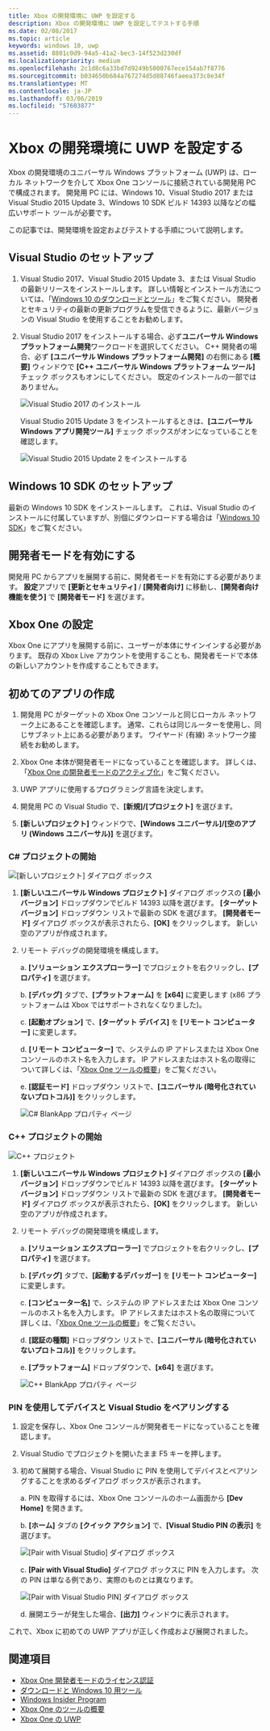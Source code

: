```yaml
---
title: Xbox の開発環境に UWP を設定する
description: Xbox の開発環境に UWP を設定してテストする手順
ms.date: 02/08/2017
ms.topic: article
keywords: windows 10, uwp
ms.assetid: 8801c0d9-94a5-41a2-bec3-14f523d230df
ms.localizationpriority: medium
ms.openlocfilehash: 2c1d8c6a33bd7d9249b5000767ece154ab7f8776
ms.sourcegitcommit: b034650b684a767274d5d88746faeea373c8e34f
ms.translationtype: MT
ms.contentlocale: ja-JP
ms.lasthandoff: 03/06/2019
ms.locfileid: "57603877"
---
```

# <a name="set-up-your-uwp-on-xbox-development-environment"></a>Xbox の開発環境に UWP を設定する

Xbox の開発環境のユニバーサル Windows プラットフォーム (UWP) は、ローカル ネットワークを介して Xbox One コンソールに接続されている開発用 PC で構成されます。
開発用 PC には、Windows 10、Visual Studio 2017 または Visual Studio 2015 Update 3、Windows 10 SDK ビルド 14393 以降などの幅広いサポート ツールが必要です。


この記事では、開発環境を設定およびテストする手順について説明します。

## <a name="visual-studio-setup"></a>Visual Studio のセットアップ

1. Visual Studio 2017、Visual Studio 2015 Update 3、または Visual Studio の最新リリースをインストールします。 詳しい情報とインストール方法については、「[Windows 10 のダウンロードとツール](https://dev.windows.com/downloads)」をご覧ください。 開発者とセキュリティの最新の更新プログラムを受信できるように、最新バージョンの Visual Studio を使用することをお勧めします。

2. Visual Studio 2017 をインストールする場合、必ず**ユニバーサル Windows プラットフォーム開発**ワークロードを選択してください。 C++ 開発者の場合、必ず **[ユニバーサル Windows プラットフォーム開発]** の右側にある **[概要]** ウィンドウで **[C++ ユニバーサル Windows プラットフォーム ツール]** チェック ボックスもオンにしてください。 既定のインストールの一部ではありません。

    ![Visual Studio 2017 のインストール](images/development-environment-setup-1.png)

    Visual Studio 2015 Update 3 をインストールするときは、**[ユニバーサル Windows アプリ開発ツール]** チェック ボックスがオンになっていることを確認します。

    ![Visual Studio 2015 Update 2 をインストールする](images/vs_install_tools.png)

## <a name="windows-10-sdk-setup"></a>Windows 10 SDK のセットアップ

最新の Windows 10 SDK をインストールします。 これは、Visual Studio のインストールに付属していますが、別個にダウンロードする場合は「[Windows 10 SDK](https://developer.microsoft.com/windows/downloads/windows-10-sdk)」をご覧ください。


## <a name="enabling-developer-mode"></a>開発者モードを有効にする

開発用 PC からアプリを展開する前に、開発者モードを有効にする必要があります。 **設定**アプリで **[更新とセキュリティ]** / **[開発者向け]** に移動し、**[開発者向け機能を使う]** で **[開発者モード]** を選びます。

## <a name="setting-up-your-xbox-one"></a>Xbox One の設定

Xbox One にアプリを展開する前に、ユーザーが本体にサインインする必要があります。 既存の Xbox Live アカウントを使用することも、開発者モードで本体の新しいアカウントを作成することもできます。 

## <a name="create-your-first-app"></a>初めてのアプリの作成

1. 開発用 PC がターゲットの Xbox One コンソールと同じローカル ネットワーク上にあることを確認します。 通常、これらは同じルーターを使用し、同じサブネット上にある必要があります。 ワイヤード (有線) ネットワーク接続をお勧めします。

2. Xbox One 本体が開発者モードになっていることを確認します。  詳しくは、「[Xbox One の開発者モードのアクティブ化](devkit-activation.md)」をご覧ください。

3. UWP アプリに使用するプログラミング言語を決定します。

4. 開発用 PC の Visual Studio で、**[新規]/[プロジェクト]** を選びます。

5. **[新しいプロジェクト]** ウィンドウで、**[Windows ユニバーサル]/[空のアプリ (Windows ユニバーサル)]** を選びます。

### <a name="starting-a-c-project"></a>C# プロジェクトの開始

  ![[新しいプロジェクト] ダイアログ ボックス](images/development-environment-setup-2.png)

1. **[新しいユニバーサル Windows プロジェクト]** ダイアログ ボックスの **[最小バージョン]** ドロップダウンでビルド 14393 以降を選びます。 **[ターゲット バージョン]** ドロップダウン リストで最新の SDK を選びます。 **[開発者モード]** ダイアログ ボックスが表示されたら、**[OK]** をクリックします。 新しい空のアプリが作成されます。

2. リモート デバッグの開発環境を構成します。

    a.  **[ソリューション エクスプローラー]** でプロジェクトを右クリックし、**[プロパティ]** を選びます。

    b.  **[デバッグ]** タブで、**[プラットフォーム]** を **[x64]** に変更します  (x86 プラットフォームは Xbox ではサポートされなくなりました)。

    c. **[起動オプション]** で、**[ターゲット デバイス]** を **[リモート コンピューター]** に変更します。

    d. **[リモート コンピューター]** で、システムの IP アドレスまたは Xbox One コンソールのホスト名を入力します。 IP アドレスまたはホスト名の取得について詳しくは、「[Xbox One ツールの概要](introduction-to-xbox-tools.md)」をご覧ください。

    e. **[認証モード]** ドロップダウン リストで、**[ユニバーサル (暗号化されていないプロトコル)]** をクリックします。

    ![C# BlankApp プロパティ ページ](images/vs_remote.jpg)

### <a name="starting-a-c-project"></a>C++ プロジェクトの開始

  ![C++ プロジェクト](images/development-environment-setup-3.png)

1. **[新しいユニバーサル Windows プロジェクト]** ダイアログ ボックスの **[最小バージョン]** ドロップダウンでビルド 14393 以降を選びます。 **[ターゲット バージョン]** ドロップダウン リストで最新の SDK を選びます。 **[開発者モード]** ダイアログ ボックスが表示されたら、**[OK]** をクリックします。 新しい空のアプリが作成されます。

2. リモート デバッグの開発環境を構成します。

   a.  **[ソリューション エクスプローラー]** でプロジェクトを右クリックし、**[プロパティ]** を選びます。

   b.  **[デバッグ]** タブで、**[起動するデバッガー]** を **[リモート コンピューター]** に変更します。

   c. **[コンピューター名]** で、システムの IP アドレスまたは Xbox One コンソールのホスト名を入力します。 IP アドレスまたはホスト名の取得について詳しくは、「[Xbox One ツールの概要](introduction-to-xbox-tools.md)」をご覧ください。

   d. **[認証の種類]** ドロップダウン リストで、**[ユニバーサル (暗号化されていないプロトコル)]** をクリックします。

   e. **[プラットフォーム]** ドロップダウンで、**[x64]** を選びます。

    ![C++ BlankApp プロパティ ページ](images/development-environment-setup-4.png)

### <a name="pin-pair-your-device-with-visual-studio"></a>PIN を使用してデバイスと Visual Studio をペアリングする

1. 設定を保存し、Xbox One コンソールが開発者モードになっていることを確認します。

2. Visual Studio でプロジェクトを開いたまま F5 キーを押します。

3. 初めて展開する場合、Visual Studio に PIN を使用してデバイスとペアリングすることを求めるダイアログ ボックスが表示されます。

    a.  PIN を取得するには、Xbox One コンソールのホーム画面から **[Dev Home]** を開きます。

    b.  **[ホーム]** タブの **[クイック アクション]** で、**[Visual Studio PIN の表示]** を選びます。
  
    ![[Pair with Visual Studio] ダイアログ ボックス](images/development-environment-setup-5.png)

    c. **[Pair with Visual Studio]** ダイアログ ボックスに PIN を入力します。 次の PIN は単なる例であり、実際のものとは異なります。

    ![[Pair with Visual Studio PIN] ダイアログ ボックス](images/devhome_pin.png)

    d. 展開エラーが発生した場合、**[出力]** ウィンドウに表示されます。

これで、Xbox に初めての UWP アプリが正しく作成および展開されました。

## <a name="see-also"></a>関連項目
- [Xbox One 開発者モードのライセンス認証](devkit-activation.md)  
- [ダウンロードと Windows 10 用ツール](https://dev.windows.com/downloads)  
- [Windows Insider Program](https://go.microsoft.com/fwlink/?LinkId=780552)  
- [Xbox One のツールの概要](introduction-to-xbox-tools.md) 
- [Xbox One の UWP](index.md)